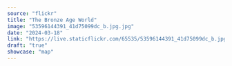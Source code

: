 ```yaml
---
source: "flickr"
title: "The Bronze Age World"
image: "53596144391_41d75099dc_b.jpg.jpg"
date: "2024-03-18"
link: "https://live.staticflickr.com/65535/53596144391_41d75099dc_b.jpg"
draft: "true"
showcase: "map"
---
```


